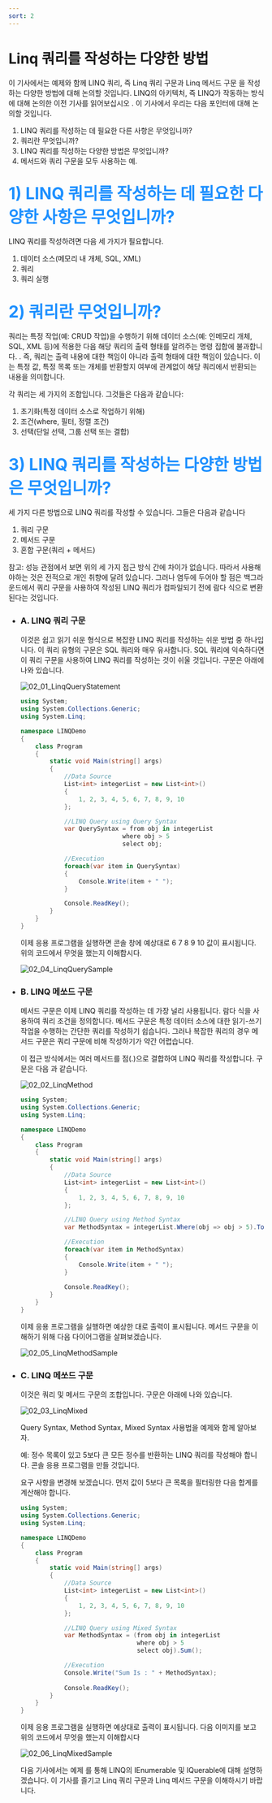 ```yaml
---
sort: 2
---
```


# Linq 쿼리를 작성하는 다양한 방법
이 기사에서는 예제와 함께 LINQ 쿼리, 즉 Linq 쿼리 구문과 Linq 메서드 구문 을 작성하는 다양한 방법에 대해 논의할 것입니다. LINQ의 아키텍처, 즉 LINQ가 작동하는 방식 에 대해 논의한 이전 기사를 읽어보십시오 . 이 기사에서 우리는 다음 포인터에 대해 논의할 것입니다.

1. LINQ 쿼리를 작성하는 데 필요한 다른 사항은 무엇입니까?
2. 쿼리란 무엇입니까?
3. LINQ 쿼리를 작성하는 다양한 방법은 무엇입니까?
4. 메서드와 쿼리 구문을 모두 사용하는 예.

## <font color='dodgerblue' size="6">1) LINQ 쿼리를 작성하는 데 필요한 다양한 사항은 무엇입니까?</font>
LINQ 쿼리를 작성하려면 다음 세 가지가 필요합니다.

1. 데이터 소스(메모리 내 개체, SQL, XML)
2. 쿼리
3. 쿼리 실행

## <font color='dodgerblue' size="6">2) 쿼리란 무엇입니까?</font>
쿼리는 특정 작업(예: CRUD 작업)을 수행하기 위해 데이터 소스(예: 인메모리 개체, SQL, XML 등)에 적용한 다음 해당 쿼리의 출력 형태를 알려주는 명령 집합에 불과합니다. . 즉, 쿼리는 출력 내용에 대한 책임이 아니라 출력 형태에 대한 책임이 있습니다. 이는 특정 값, 특정 목록 또는 개체를 반환할지 여부에 관계없이 해당 쿼리에서 반환되는 내용을 의미합니다.

각 쿼리는 세 가지의 조합입니다. 그것들은 다음과 같습니다:

1. 초기화(특정 데이터 소스로 작업하기 위해)
2. 조건(where, 필터, 정렬 조건)
3. 선택(단일 선택, 그룹 선택 또는 결합)


## <font color='dodgerblue' size="6">3) LINQ 쿼리를 작성하는 다양한 방법은 무엇입니까?</font>

세 가지 다른 방법으로 LINQ 쿼리를 작성할 수 있습니다. 그들은 다음과 같습니다

1. 쿼리 구문
2. 메서드 구문
3. 혼합 구문(쿼리 + 메서드)

참고: 성능 관점에서 보면 위의 세 가지 접근 방식 간에 차이가 없습니다. 따라서 사용해야하는 것은 전적으로 개인 취향에 달려 있습니다. 그러나 염두에 두어야 할 점은 백그라운드에서 쿼리 구문을 사용하여 작성된 LINQ 쿼리가 컴파일되기 전에 람다 식으로 변환된다는 것입니다. 

- ### A. LINQ 쿼리 구문
    이것은 쉽고 읽기 쉬운 형식으로 복잡한 LINQ 쿼리를 작성하는 쉬운 방법 중 하나입니다. 이 쿼리 유형의 구문은 SQL 쿼리와 매우 유사합니다. SQL 쿼리에 익숙하다면 이 쿼리 구문을 사용하여 LINQ 쿼리를 작성하는 것이 쉬울 것입니다. 구문은 아래에 나와 있습니다.

    ![02_01_LinqQueryStatement](image/02/02_01_LinqQueryStatement.png)   

    ```cs
    using System;
    using System.Collections.Generic;
    using System.Linq;

    namespace LINQDemo
    {
        class Program
        {
            static void Main(string[] args)
            {
                //Data Source
                List<int> integerList = new List<int>()
                {
                    1, 2, 3, 4, 5, 6, 7, 8, 9, 10
                };

                //LINQ Query using Query Syntax
                var QuerySyntax = from obj in integerList
                                where obj > 5
                                select obj;

                //Execution
                foreach(var item in QuerySyntax)
                {
                    Console.Write(item + " ");
                }

                Console.ReadKey();
            }
        }
    }
    ```

    이제 응용 프로그램을 실행하면 콘솔 창에 예상대로 6 7 8 9 10 값이 표시됩니다. 위의 코드에서 무엇을 했는지 이해합시다.

    ![02_04_LinqQuerySample](image/02/02_04_LinqQuerySample.png)   

- ### B. LINQ 메쏘드 구문
    메서드 구문은 이제 LINQ 쿼리를 작성하는 데 가장 널리 사용됩니다. 람다 식을 사용하여 쿼리 조건을 정의합니다. 메서드 구문은 특정 데이터 소스에 대한 읽기-쓰기 작업을 수행하는 간단한 쿼리를 작성하기 쉽습니다. 그러나 복잡한 쿼리의 경우 메서드 구문은 쿼리 구문에 비해 작성하기가 약간 어렵습니다.

    이 접근 방식에서는 여러 메서드를 점(.)으로 결합하여 LINQ 쿼리를 작성합니다. 구문은 다음  과 같습니다.

    ![02_02_LinqMethod](image/02/02_02_LinqMethod.png)   


    ```cs
    using System;
    using System.Collections.Generic;
    using System.Linq;

    namespace LINQDemo
    {
        class Program
        {
            static void Main(string[] args)
            {
                //Data Source
                List<int> integerList = new List<int>()
                {
                    1, 2, 3, 4, 5, 6, 7, 8, 9, 10
                };

                //LINQ Query using Method Syntax
                var MethodSyntax = integerList.Where(obj => obj > 5).ToList();

                //Execution
                foreach(var item in MethodSyntax)
                {
                    Console.Write(item + " ");
                }
                
                Console.ReadKey();
            }
        }
    }
    ```
    이제 응용 프로그램을 실행하면 예상한 대로 출력이 표시됩니다. 메서드 구문을 이해하기 위해 다음 다이어그램을 살펴보겠습니다.

    ![02_05_LinqMethodSample](image/02/02_05_LinqMethodSample.png)   

- ### C. LINQ 메쏘드 구문
    이것은 쿼리 및 메서드 구문의 조합입니다. 구문은 아래에 나와 있습니다.

    ![02_03_LinqMixed](image/02/02_03_LinqMixed.png)   

    Query Syntax, Method Syntax, Mixed Syntax 사용법을 예제와 함께 알아보자.

    예: 정수 목록이 있고 5보다 큰 모든 정수를 반환하는 LINQ 쿼리를 작성해야 합니다. 콘솔 응용 프로그램을 만들 것입니다.




    요구 사항을 변경해 보겠습니다. 먼저 값이 5보다 큰 목록을 필터링한 다음 합계를 계산해야 합니다.

    ```cs
    using System;
    using System.Collections.Generic;
    using System.Linq;

    namespace LINQDemo
    {
        class Program
        {
            static void Main(string[] args)
            {
                //Data Source
                List<int> integerList = new List<int>()
                {
                    1, 2, 3, 4, 5, 6, 7, 8, 9, 10
                };

                //LINQ Query using Mixed Syntax
                var MethodSyntax = (from obj in integerList
                                    where obj > 5
                                    select obj).Sum();

                //Execution
                Console.Write("Sum Is : " + MethodSyntax);
                
                Console.ReadKey();
            }
        }
    }
    ```
    이제 응용 프로그램을 실행하면 예상대로 출력이 표시됩니다. 다음 이미지를 보고 위의 코드에서 무엇을 했는지 이해합시다

    ![02_06_LinqMixedSample](image/02/02_06_LinqMixedSample.png)   

    다음 기사에서는 예제 를 통해 LINQ의 IEnumerable 및 IQuerable에 대해 설명하겠습니다. 이 기사를 즐기고 Linq 쿼리 구문과 Linq 메서드 구문을 이해하시기 바랍니다.